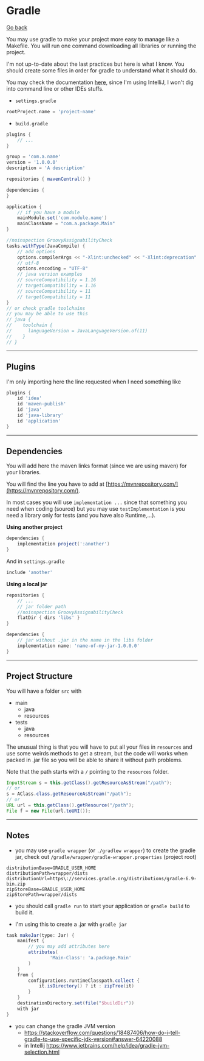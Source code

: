 # Gradle

[Go back](index.md)

You may use gradle to make your project more easy to manage like a Makefile. You will run one command downloading all libraries or running the project.

I'm not up-to-date about the last practices but here is what I know. You should create some files in order for gradle to understand what it should do.

You may check the documentation [here](https://docs.gradle.org/current/userguide/installation.html#installing_manually), since I'm using IntelliJ, I won't dig into command line or other IDEs stuffs.

* `settings.gradle`

```groovy
rootProject.name = 'project-name'
```

* `build.gradle`

```groovy
plugins {
    // ...
}

group = 'com.a.name'
version = '1.0.0.0'
description = 'A description'

repositories { mavenCentral() }

dependencies {
}

application {
    // if you have a module
    mainModule.set('com.module.name')
    mainClassName = "com.a.package.Main"
}

//noinspection GroovyAssignabilityCheck
tasks.withType(JavaCompile) {
    // add options
    options.compilerArgs << "-Xlint:unchecked" << "-Xlint:deprecation"
    // utf-8
    options.encoding = "UTF-8"
    // java version examples
    // sourceCompatibility = 1.16
    // targetCompatibility = 1.16
    // sourceCompatibility = 11
    // targetCompatibility = 11
}
// or check gradle toolchains
// you may be able to use this
// java {
//    toolchain {
//      languageVersion = JavaLanguageVersion.of(11)
//    }
// }
```

<hr class="sl">

## Plugins

I'm only importing here the line requested when I need something like

```groovy
plugins {
    id 'idea'
    id 'maven-publish'
    id 'java'
    id 'java-library'
    id 'application'
}
```

<hr class="sr">

## Dependencies

You will add here the maven links format (since we are using maven) for your libraries.

You will find the line you have to add at [https://mvnrepository.com/](https://mvnrepository.com/).

In most cases you will use `implementation ...` since that something you need when coding (source) but you may use `testImplementation` is you need a library only for tests (and you have also Runtime,...).

**Using another project**

```groovy
dependencies {
    implementation project(':another')
}
```

And in `settings.gradle`

```groovy
include 'another'
```

**Using a local jar**

```groovy
repositories {
    // ...
    // jar folder path
    //noinspection GroovyAssignabilityCheck
    flatDir { dirs 'libs' }
}

dependencies {
    // jar without .jar in the name in the libs folder
    implementation name: 'name-of-my-jar-1.0.0.0'
}
```


<hr class="sl">

## Project Structure

You will have a folder `src` with

* main
    * java
    * resources
* tests
    * java
    * resources

The unusual thing is that you will have to put all your files in `resources` and use some weirds methods to get a stream, but the code will works when packed in .jar file so you will be able to share it without path problems.

Note that the path starts with a `/` pointing to the `resources` folder.

```java
InputStream s = this.getClass().getResourceAsStream("/path");
// or
s = AClass.class.getResourceAsStream("/path");
// or
URL url = this.getClass().getResource("/path");
File f = new File(url.toURI());
```

<hr class="sr">

## Notes

* you may use `gradle wrapper` (or `./gradlew wrapper`) to create the gradle jar, check out `/gradle/wrapper/gradle-wrapper.properties` (project root)

```properties
distributionBase=GRADLE_USER_HOME
distributionPath=wrapper/dists
distributionUrl=https\://services.gradle.org/distributions/gradle-6.9-bin.zip
zipStoreBase=GRADLE_USER_HOME
zipStorePath=wrapper/dists
```

* you should call `gradle run` to start your application or `gradle build` to build it.

* I'm using this to create a .jar with `gradle jar`

```groovy
task makeJar(type: Jar) {
    manifest {
        // you may add attributes here
        attributes(
                'Main-Class': 'a.package.Main'
        )
    }
    from {
        configurations.runtimeClasspath.collect {
            it.isDirectory() ? it : zipTree(it)
        }
    }
    destinationDirectory.set(file("$buildDir"))
    with jar
}
```

* you can change the gradle JVM version
    * <https://stackoverflow.com/questions/18487406/how-do-i-tell-gradle-to-use-specific-jdk-version#answer-64220088>
    * in Intellij <https://www.jetbrains.com/help/idea/gradle-jvm-selection.html>